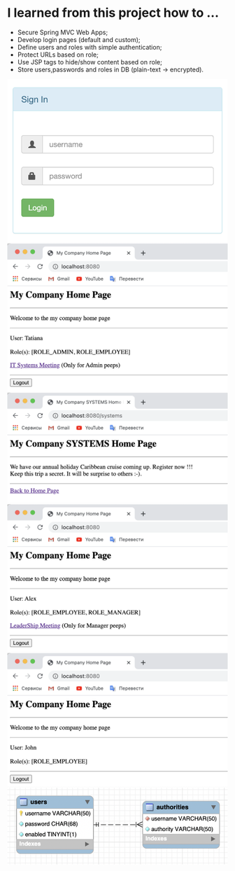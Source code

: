 # I learned from this project how to ...

- Secure Spring MVC Web Apps;
- Develop login pages (default and custom);
- Define users and roles with simple authentication;
- Protect URLs based on role;
- Use JSP tags to hide/show content based on role;
- Store users,passwords and roles in DB (plain-text -> encrypted).


![](screenshots/Spring-Security-LoginForm.png)
![](screenshots/Limited_access_depending_on_the_role_admin.png)
![](screenshots/Limited_access_depending_on_the_role_admin_1.png)
![](screenshots/Limited_access_depending_on_the_role_manager.png)
![](screenshots/Limited_access_depending_on_the_role_employee.png)
![](screenshots/Demo-App-LoginForm-with-SpringSecurity-DatabaseSchema.png)
